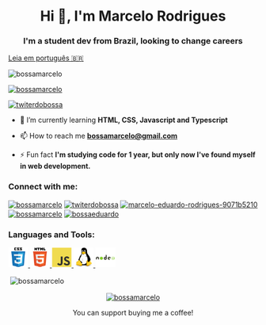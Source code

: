 <h1 align="center">Hi 👋, I'm Marcelo Rodrigues</h1>
<h3 align="center">I'm a student dev from Brazil, looking to change careers</h3>

<a href="README.md">Leia em português 🇧🇷</a>

<p align="left"> <img src="https://komarev.com/ghpvc/?username=bossamarcelo&label=Profile%20views&color=0e75b6&style=flat" alt="bossamarcelo" /> </p>

<p align="left"> <a href="https://github.com/ryo-ma/github-profile-trophy"><img src="https://github-profile-trophy.vercel.app/?username=bossamarcelo" alt="bossamarcelo" /></a> </p>

<p align="left"> <a href="https://twitter.com/twiterdobossa" target="blank"><img src="https://img.shields.io/twitter/follow/twiterdobossa?logo=twitter&style=for-the-badge" alt="twiterdobossa" /></a> </p>

- 🌱 I’m currently learning **HTML, CSS, Javascript and Typescript**

- 📫 How to reach me **bossamarcelo@gmail.com**

- ⚡ Fun fact **I'm studying code for 1 year, but only now I've found myself in web development.**

<h3 align="left">Connect with me:</h3>
<p align="left">
<a href="https://codepen.io/bossamarcelo" target="blank"><img align="center" src="https://raw.githubusercontent.com/rahuldkjain/github-profile-readme-generator/master/src/images/icons/Social/codepen.svg" alt="bossamarcelo" height="30" width="40" /></a>
<a href="https://twitter.com/twiterdobossa" target="blank"><img align="center" src="https://raw.githubusercontent.com/rahuldkjain/github-profile-readme-generator/master/src/images/icons/Social/twitter.svg" alt="twiterdobossa" height="30" width="40" /></a>
<a href="https://linkedin.com/in/marcelo-eduardo-rodrigues-9071b5210" target="blank"><img align="center" src="https://raw.githubusercontent.com/rahuldkjain/github-profile-readme-generator/master/src/images/icons/Social/linked-in-alt.svg" alt="marcelo-eduardo-rodrigues-9071b5210" height="30" width="40" /></a>
<a href="https://codesandbox.com/bossamarcelo" target="blank"><img align="center" src="https://raw.githubusercontent.com/rahuldkjain/github-profile-readme-generator/master/src/images/icons/Social/codesandbox.svg" alt="bossamarcelo" height="30" width="40" /></a>
<a href="https://instagram.com/bossaeduardo" target="blank"><img align="center" src="https://raw.githubusercontent.com/rahuldkjain/github-profile-readme-generator/master/src/images/icons/Social/instagram.svg" alt="bossaeduardo" height="30" width="40" /></a>
</p>

<h3 align="left">Languages and Tools:</h3>
<p align="left"> <a href="https://www.w3schools.com/css/" target="_blank" rel="noreferrer"> <img src="https://raw.githubusercontent.com/devicons/devicon/master/icons/css3/css3-original-wordmark.svg" alt="css3" width="40" height="40"/> </a> <a href="https://www.w3.org/html/" target="_blank" rel="noreferrer"> <img src="https://raw.githubusercontent.com/devicons/devicon/master/icons/html5/html5-original-wordmark.svg" alt="html5" width="40" height="40"/> </a> <a href="https://developer.mozilla.org/en-US/docs/Web/JavaScript" target="_blank" rel="noreferrer"> <img src="https://raw.githubusercontent.com/devicons/devicon/master/icons/javascript/javascript-original.svg" alt="javascript" width="40" height="40"/> </a> <a href="https://www.linux.org/" target="_blank" rel="noreferrer"> <img src="https://raw.githubusercontent.com/devicons/devicon/master/icons/linux/linux-original.svg" alt="linux" width="40" height="40"/> </a> <a href="https://nodejs.org" target="_blank" rel="noreferrer"> <img src="https://raw.githubusercontent.com/devicons/devicon/master/icons/nodejs/nodejs-original-wordmark.svg" alt="nodejs" width="40" height="40"/> </a> </p>

<p>&nbsp;<img align="center" src="https://github-readme-stats.vercel.app/api?username=bossamarcelo&show_icons=true&locale=en" alt="bossamarcelo" /></p>

<p align="center"><a href="https://www.buymeacoffee.com/bossamarcelo"> <img align="center" src="https://cdn.buymeacoffee.com/buttons/v2/default-yellow.png" height="50" width="210" alt="bossamarcelo" /></a></p>
<p align="center">You can support buying me a coffee!</p>
